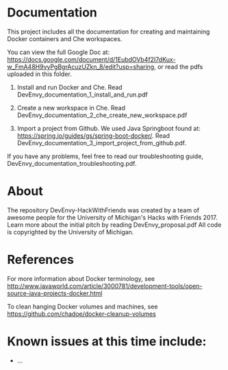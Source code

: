 # Documentation
This project includes all the documentation for creating and maintaining Docker containers and Che workspaces.

You can view the full Google Doc at: https://docs.google.com/document/d/1EubdOVb4f2I7dKux-w_FmA48H9vyPgBgrAcuzUZkn_8/edit?usp=sharing, or read the pdfs uploaded in this folder.

1) Install and run Docker and Che. Read DevEnvy_documentation_1_install_and_run.pdf

2) Create a new workspace in Che. Read DevEnvy_documentation_2_che_create_new_workspace.pdf

3) Import a project from Github. We used Java Springboot found at: https://spring.io/guides/gs/spring-boot-docker/. Read DevEnvy_documentation_3_import_project_from_github.pdf.

If you have any problems, feel free to read our troubleshooting guide, DevEnvy_documentation_troubleshooting.pdf.

# About
The repository DevEnvy-HackWithFriends was created by a team of awesome people for the University of Michigan's Hacks with Friends 2017. Learn more about the initial pitch by reading DevEnvy_proposal.pdf 
All code is copyrighted by the University of Michigan.

# References
For more information about Docker terminology, see http://www.javaworld.com/article/3000781/development-tools/open-source-java-projects-docker.html

To clean hanging Docker volumes and machines, see https://github.com/chadoe/docker-cleanup-volumes


# Known issues at this time include:
* ...
